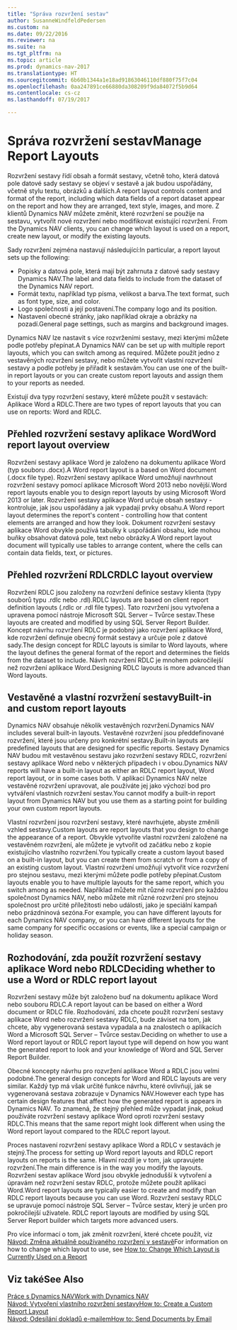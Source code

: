 ```yaml
---
title: "Správa rozvržení sestav"
author: SusanneWindfeldPedersen
ms.custom: na
ms.date: 09/22/2016
ms.reviewer: na
ms.suite: na
ms.tgt_pltfrm: na
ms.topic: article
ms.prod: dynamics-nav-2017
ms.translationtype: HT
ms.sourcegitcommit: 6b60b1344a1e18ad91863046110df880f75f7c04
ms.openlocfilehash: 0aa247891ce66880da308209f9da84072f5b9d64
ms.contentlocale: cs-cz
ms.lasthandoff: 07/19/2017

---
```

    
# <a name="manage-report-layouts"></a><span data-ttu-id="68575-102">Správa rozvržení sestav</span><span class="sxs-lookup"><span data-stu-id="68575-102">Manage Report Layouts</span></span>
<span data-ttu-id="68575-103">Rozvržení sestavy řídí obsah a formát sestavy, včetně toho, která datová pole datové sady sestavy se objeví v sestavě a jak budou uspořádány, včetně stylu textu, obrázků a dalších.</span><span class="sxs-lookup"><span data-stu-id="68575-103">A report layout controls content and format of the report, including which data fields of a report dataset appear on the report and how they are arranged, text style, images, and more.</span></span> <span data-ttu-id="68575-104">Z klientů Dynamics NAV můžete změnit, které rozvržení se použije na sestavu, vytvořit nové rozvržení nebo modifikovat existující rozvržení. </span><span class="sxs-lookup"><span data-stu-id="68575-104">From the Dynamics NAV clients, you can change which layout is used on a report, create new layout, or modify the existing layouts.</span></span> 

<span data-ttu-id="68575-105">Sady rozvržení zejména nastavují následující:</span><span class="sxs-lookup"><span data-stu-id="68575-105">In particular, a report layout sets up the following:</span></span>

- <span data-ttu-id="68575-106">Popisky a datová pole, která mají být zahrnuta z datové sady sestavy Dynamics NAV.</span><span class="sxs-lookup"><span data-stu-id="68575-106">The label and data fields to include from the dataset of the Dynamics NAV report.</span></span>
- <span data-ttu-id="68575-107">Formát textu, například typ písma, velikost a barva.</span><span class="sxs-lookup"><span data-stu-id="68575-107">The text format, such as font type, size, and color.</span></span>
- <span data-ttu-id="68575-108">Logo společnosti a její postavení.</span><span class="sxs-lookup"><span data-stu-id="68575-108">The company logo and its position.</span></span>
- <span data-ttu-id="68575-109">Nastavení obecné stránky, jako například okraje a obrázky na pozadí.</span><span class="sxs-lookup"><span data-stu-id="68575-109">General page settings, such as margins and background images.</span></span> 

<span data-ttu-id="68575-110">Dynamics NAV lze nastavit s více rozvrženími sestavy, mezi kterými můžete  podle potřeby přepínat.</span><span class="sxs-lookup"><span data-stu-id="68575-110">A Dynamics NAV can be set up with multiple report layouts, which you can switch among as required.</span></span> <span data-ttu-id="68575-111">Můžete použít jedno z vestavěných rozvržení sestavy, nebo můžete vytvořit vlastní rozvržení sestavy a podle potřeby je přiřadit k sestavám.</span><span class="sxs-lookup"><span data-stu-id="68575-111">You can use one of the built-in report layouts or you can create custom report layouts and assign them to your reports as needed.</span></span>

<span data-ttu-id="68575-112">Existují dva typy rozvržení sestavy, které můžete použít v sestavách: Aplikace Word a RDLC.</span><span class="sxs-lookup"><span data-stu-id="68575-112">There are two types of report layouts that you can use on reports: Word and RDLC.</span></span>

## <a name="word-report-layout-overview"></a><span data-ttu-id="68575-113">Přehled rozvržení sestavy aplikace Word</span><span class="sxs-lookup"><span data-stu-id="68575-113">Word report layout overview</span></span>
<span data-ttu-id="68575-114">Rozvržení sestavy aplikace Word je založeno na dokumentu aplikace Word (typ souboru .docx).</span><span class="sxs-lookup"><span data-stu-id="68575-114">A Word report layout is a based on Word document (.docx file type).</span></span> <span data-ttu-id="68575-115">Rozvržení sestavy aplikace Word umožňují navrhnout rozvržení sestavy pomocí aplikace Microsoft Word 2013 nebo novější.</span><span class="sxs-lookup"><span data-stu-id="68575-115">Word report layouts enable you to design report layouts by using Microsoft Word 2013 or later.</span></span> <span data-ttu-id="68575-116">Rozvržení sestavy aplikace Word určuje obsah sestavy - kontroluje, jak jsou uspořádány a jak vypadají prvky obsahu.</span><span class="sxs-lookup"><span data-stu-id="68575-116">A Word report layout determines the report's content - controlling how that content elements are arranged and how they look.</span></span> <span data-ttu-id="68575-117">Dokument rozvržení sestavy aplikace Word obvykle používá tabulky k uspořádání obsahu, kde mohou buňky obsahovat datová pole, text nebo obrázky.</span><span class="sxs-lookup"><span data-stu-id="68575-117">A Word report layout document will typically use tables to arrange content, where the cells can contain data fields, text, or pictures.</span></span>

## <a name="rdlc-layout-overview"></a><span data-ttu-id="68575-118">Přehled rozvržení RDLC</span><span class="sxs-lookup"><span data-stu-id="68575-118">RDLC layout overview</span></span>
<span data-ttu-id="68575-119">Rozvržení RDLC jsou založeny na rozvržení definice sestavy klienta (typy souborů typu .rdlc nebo .rdl).</span><span class="sxs-lookup"><span data-stu-id="68575-119">RDLC layouts are based on client report definition layouts (.rdlc or .rdl file types).</span></span> <span data-ttu-id="68575-120">Tato rozvržení jsou vytvořena a upravena pomocí nástroje Microsoft SQL Server – Tvůrce sestav.</span><span class="sxs-lookup"><span data-stu-id="68575-120">These layouts are created and modified by using SQL Server Report Builder.</span></span> <span data-ttu-id="68575-121">Koncept návrhu rozvržení RDLC je podobný jako rozvržení aplikace Word, kde rozvržení definuje obecný formát sestavy a určuje pole z datové sady.</span><span class="sxs-lookup"><span data-stu-id="68575-121">The design concept for RDLC layouts is similar to Word layouts, where the layout defines the general format of the report and determines the fields from the dataset to include.</span></span> <span data-ttu-id="68575-122">Návrh rozvržení RDLC je mnohem pokročilejší než rozvržení aplikace Word.</span><span class="sxs-lookup"><span data-stu-id="68575-122">Designing RDLC layouts is more advanced than Word layouts.</span></span>

## <a name="built-in-and-custom-report-layouts"></a><span data-ttu-id="68575-123">Vestavěné a vlastní rozvržení sestavy</span><span class="sxs-lookup"><span data-stu-id="68575-123">Built-in and custom report layouts</span></span>
<span data-ttu-id="68575-124">Dynamics NAV obsahuje několik vestavěných rozvržení.</span><span class="sxs-lookup"><span data-stu-id="68575-124">Dynamics NAV includes several built-in layouts.</span></span> <span data-ttu-id="68575-125">Vestavěné rozvržení jsou předdefinované rozvržení, které jsou určeny pro konkrétní sestavy.</span><span class="sxs-lookup"><span data-stu-id="68575-125">Built-in layouts are predefined layouts that are designed for specific reports.</span></span> <span data-ttu-id="68575-126">Sestavy Dynamics NAV budou mít vestavěnou sestavu jako rozvržení sestavy RDLC, rozvržení sestavy aplikace Word nebo v některých případech i v obou.</span><span class="sxs-lookup"><span data-stu-id="68575-126">Dynamics NAV reports will have a built-in layout as either an RDLC report layout, Word report layout, or in some cases both.</span></span> <span data-ttu-id="68575-127">V aplikaci Dynamics NAV nelze vestavěné rozvržení upravovat, ale používáte jej jako výchozí bod pro vytváření vlastních rozvržení sestav.</span><span class="sxs-lookup"><span data-stu-id="68575-127">You cannot modify a built-in report layout from Dynamics NAV but you use them as a starting point for building your own custom report layouts.</span></span> 

<span data-ttu-id="68575-128">Vlastní rozvržení jsou rozvržení sestavy, které navrhujete, abyste změnili vzhled sestavy.</span><span class="sxs-lookup"><span data-stu-id="68575-128">Custom layouts are report layouts that you design to change the appearance of a report.</span></span> <span data-ttu-id="68575-129">Obvykle vytvoříte vlastní rozvržení založené na vestavěném rozvržení, ale můžete je vytvořit od začátku nebo z kopie existujícího vlastního rozvržení.</span><span class="sxs-lookup"><span data-stu-id="68575-129">You typically create a custom layout based on a built-in layout, but you can create them from scratch or from a copy of an existing custom layout.</span></span> <span data-ttu-id="68575-130">Vlastní rozvržení umožňují vytvořit více rozvržení pro stejnou sestavu, mezi kterými můžete podle potřeby přepínat.</span><span class="sxs-lookup"><span data-stu-id="68575-130">Custom layouts enable you to have multiple layouts for the same report, which you switch among as needed.</span></span> <span data-ttu-id="68575-131">Například můžete mít různé rozvržení pro každou společnost Dynamics NAV, nebo můžete mít různé rozvržení pro stejnou společnost pro určité příležitosti nebo události, jako je speciální kampaň nebo prázdninová sezóna.</span><span class="sxs-lookup"><span data-stu-id="68575-131">For example, you can have different layouts for each Dynamics NAV company, or you can have different layouts for the same company for specific occasions or events, like a special campaign or holiday season.</span></span>

## <a name="deciding-whether-to-use-a-word-or-rdlc-report-layout"></a><span data-ttu-id="68575-132">Rozhodování, zda použít rozvržení sestavy aplikace Word nebo RDLC</span><span class="sxs-lookup"><span data-stu-id="68575-132">Deciding whether to use a Word or RDLC report layout</span></span> 
<span data-ttu-id="68575-133">Rozvržení sestavy může být založeno buď na dokumentu aplikace Word nebo souboru RDLC.</span><span class="sxs-lookup"><span data-stu-id="68575-133">A report layout can be based on either a Word document or RDLC file.</span></span> <span data-ttu-id="68575-134">Rozhodování, zda chcete použít rozvržení sestavy aplikace Word nebo rozvržení sestavy RDLC, bude záviset na tom, jak chcete, aby vygenerovaná sestava vypadala a na znalostech o aplikacích Word a Microsoft SQL Server – Tvůrce sestav.</span><span class="sxs-lookup"><span data-stu-id="68575-134">Deciding on whether to use a Word report layout or RDLC report layout type will depend on how you want the generated report to look and your knowledge of Word and SQL Server Report Builder.</span></span> 

<span data-ttu-id="68575-135">Obecné koncepty návrhu pro rozvržení aplikace Word a RDLC jsou velmi podobné.</span><span class="sxs-lookup"><span data-stu-id="68575-135">The general design concepts for Word and RDLC layouts are very similar.</span></span> <span data-ttu-id="68575-136">Každý typ má však určité funkce návrhu, které ovlivňují, jak se vygenerovaná sestava zobrazuje v Dynamics NAV.</span><span class="sxs-lookup"><span data-stu-id="68575-136">However each type has certain design features that affect how the generated report is appears in Dynamics NAV.</span></span> <span data-ttu-id="68575-137">To znamená, že stejný přehled může vypadat jinak, pokud používáte rozvržení sestavy aplikace Word oproti rozvržení sestavy RDLC.</span><span class="sxs-lookup"><span data-stu-id="68575-137">This means that the same report might look different when using the Word report layout compared to the RDLC report layout.</span></span>

<span data-ttu-id="68575-138">Proces nastavení rozvržení sestavy aplikace Word a RDLC v sestavách je stejný.</span><span class="sxs-lookup"><span data-stu-id="68575-138">The process for setting up Word report layouts and RDLC report layouts on reports is the same.</span></span> <span data-ttu-id="68575-139">Hlavní rozdíl je v tom, jak upravujete rozvržení.</span><span class="sxs-lookup"><span data-stu-id="68575-139">The main difference is in the way you modify the layouts.</span></span> <span data-ttu-id="68575-140">Rozvržení sestav aplikace Word jsou obvykle jednodušší k vytvoření a úpravám  než rozvržení sestav RDLC, protože můžete použít aplikaci Word.</span><span class="sxs-lookup"><span data-stu-id="68575-140">Word report layouts are typically easier to create and modify than RDLC report layouts because you can use Word.</span></span> <span data-ttu-id="68575-141">Rozvržení sestavy RDLC se upravuje pomocí nástroje SQL Server – Tvůrce sestav, který je určen pro pokročilejší uživatele. </span><span class="sxs-lookup"><span data-stu-id="68575-141">RDLC report layouts are modified by using SQL Server Report builder which targets more advanced users.</span></span>

<span data-ttu-id="68575-142">Pro více informací o tom, jak změnit rozvržení, které chcete použít, viz [Návod: Změna aktuálně používaného rozvržení v sestavě](ui-how-change-layout-currently-used-report.md)</span><span class="sxs-lookup"><span data-stu-id="68575-142">For information on how to change which layout to use, see [How to: Change Which Layout is Currently Used on a Report](ui-how-change-layout-currently-used-report.md)</span></span>

## <a name="see-also"></a><span data-ttu-id="68575-143">Viz také</span><span class="sxs-lookup"><span data-stu-id="68575-143">See Also</span></span>
[<span data-ttu-id="68575-144">Práce s Dynamics NAV</span><span class="sxs-lookup"><span data-stu-id="68575-144">Work with Dynamics NAV</span></span>](ui-work-product.md)  
[<span data-ttu-id="68575-145">Návod: Vytvoření vlastního rozvržení sestavy</span><span class="sxs-lookup"><span data-stu-id="68575-145">How to: Create a Custom Report Layout</span></span>](ui-how-create-custom-report-layout.md)  
[<span data-ttu-id="68575-146">Návod: Odesílání dokladů e-mailem</span><span class="sxs-lookup"><span data-stu-id="68575-146">How to: Send Documents by Email</span></span>](ui-how-send-documents-email.md)

